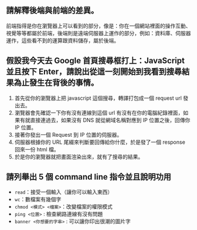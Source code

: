 ## 請解釋後端與前端的差異。
前端指得是你在瀏覽器上可以看到的部分，像是：你在一個網站裡面的操作互動、視覺等等都屬於前端，後端則是遠端伺服器上運作的部分，例如：資料庫、伺服器運作，這些看不到的運算跟資料儲存，屬於後端。

## 假設我今天去 Google 首頁搜尋框打上：JavaScript 並且按下 Enter，請說出從這一刻開始到我看到搜尋結果為止發生在背後的事情。

1. 首先從你的瀏覽器上把 javascript 這個搜尋，轉譯打包成一個 request url 發出去。
2. 瀏覽器會先確認一下你有沒有連線到這個 url 有沒有在你的電腦紀錄裡面，如果有就直接連過去，如果沒有 DNS 就從網域名稱對應到 IP 位置之後，回傳你 IP 位置。
3. 接著你發出一個 Request 到 IP 位置的伺服器。
4. 伺服器根據你的 URL 尾綴來判斷要回傳給你什麼，於是發了一個 response 回來一份 html 檔。
5. 於是你的瀏覽器就把畫面渲染出來，就有了搜尋的結果。 

## 請列舉出 5 個 command line 指令並且說明功用
- `read`：接受一個輸入（讓你可以輸入東西）
- `wc`：數檔案有幾個字 
- `chmod <模式> <檔案>`：改變檔案的權限模式
- `ping <位置>` : 檢查網路連線有沒有問題 
- `banner <你想要的字串>` : 可以讓你印出很潮的圖片字